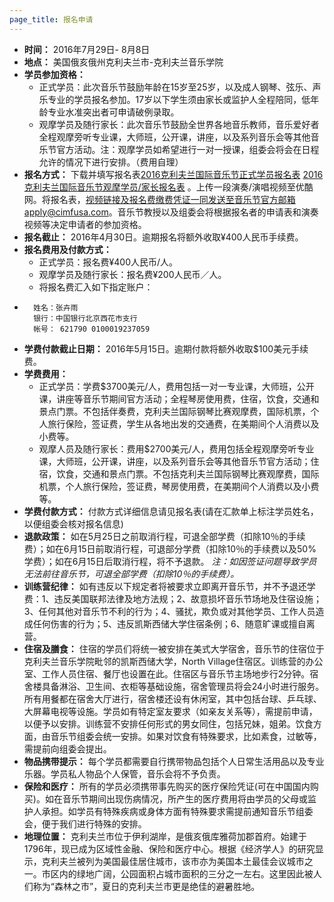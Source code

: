 ```yaml
---
page_title: 报名申请
---
```


- **时间：** 2016年7月29日- 8月8日
- **地点：** 美国俄亥俄州克利夫兰市-克利夫兰音乐学院
- **学员参加资格：**
    * 正式学员：此次音乐节鼓励年龄在15岁至25岁，以及成人钢琴、弦乐、声乐专业的学员报名参加。17岁以下学生须由家长或监护人全程陪同，低年龄专业水准突出者可申请破例录取。
    * 观摩学员及随行家长：此次音乐节鼓励全世界各地音乐教师，音乐爱好者全程观摩旁听专业课，大师班，公开课，讲座，以及系列音乐会等其他音乐节官方活动。注：观摩学员如希望进行一对一授课，组委会将会在日程允许的情况下进行安排。（费用自理）
- **报名方式：** 下载并填写报名表[2016克利夫兰国际音乐节正式学员报名表](http://static.cimfusa.com/pdf/application-form-full-time-student.pdf)
[2016克利夫兰国际音乐节观摩学员/家长报名表](http://static.cimfusa.com/pdf/application-form-audit-parent.pdf)
。上传一段演奏/演唱视频至优酷网。将报名表，视频链接及报名费缴费凭证一同发送至音乐节官方邮箱apply@cimfusa.com。音乐节教授以及组委会将根据报名者的申请表和演奏视频等决定申请者的参加资格。
- **报名截止：** 2016年4月30日。逾期报名将额外收取¥400人民币手续费。
- **报名费用及付款方式：**
    * 正式学员：报名费¥400人民币/人。
    * 观摩学员及随行家长：报名费¥200人民币／人。
    * 将报名费汇入如下指定账户：
*       姓名：张卉雨
        银行：中国银行北京西花市支行
        帐号： 621790 0100019237059
- **学费付款截止日期：** 2016年5月15日。逾期付款将额外收取$100美元手续费。
- **学费费用：**
    * 正式学员：学费$3700美元/人，费用包括一对一专业课，大师班，公开课，讲座等音乐节期间官方活动；全程琴房使用费，住宿，饮食，交通和景点门票。不包括伴奏费，克利夫兰国际钢琴比赛观摩费，国际机票，个人旅行保险，签证费，学生从各地出发的交通费，在美期间个人消费以及小费等。
    * 观摩人员及随行家长：费用$2700美元/人，费用包括全程观摩旁听专业课，大师班，公开课，讲座，以及系列音乐会等其他音乐节官方活动；住宿，饮食，交通和景点门票。不包括克利夫兰国际钢琴比赛观摩费，国际机票，个人旅行保险，签证费，琴房使用费，在美期间个人消费以及小费等。
- **学费付款方式：** 付款方式详细信息请见报名表(请在汇款单上标注学员姓名，以便组委会核对报名信息)
- **退款政策：** 如在5月25日之前取消行程，可退全部学费（扣除10％的手续费）；如在6月15日前取消行程，可退部分学费（扣除10％的手续费以及50%学费）；如在6月15日后取消行程，将不予退款。
_注：如因签证问题导致学员无法前往音乐节，可退全部学费（扣除10％的手续费）。_
- **训练营纪律：** 如有违反以下规定者将被要求立即离开音乐节，并不予退还学费：1、违反美国联邦法律及地方法规；2、故意损坏音乐节场地及住宿设施；3、任何其他对音乐节不利的行为；4、骚扰，欺负或对其他学员、工作人员造成任何伤害的行为；5、违反凯斯西储大学住宿条例；6、随意旷课或擅自离营。
- **住宿及膳食：** 住宿的学员们将统一被安排在美式大学宿舍，音乐节的住宿位于克利夫兰音乐学院毗邻的凯斯西储大学，North Village住宿区。训练营的办公室、工作人员住宿、餐厅也设置在此。住宿区与音乐节主场地步行2分钟。宿舍楼具备淋浴、卫生间、衣柜等基础设施，宿舍管理员将会24小时进行服务。所有用餐都在宿舍大厅进行，宿舍楼还设有休闲室，其中包括台球、乒乓球、大屏幕电视等设施。学员如有特定室友要求（如亲友关系等），需提前申请，以便予以安排。训练营不安排任何形式的男女同住，包括兄妹，姐弟。饮食方面，由音乐节组委会统一安排。如果对饮食有特殊要求，比如素食，过敏等，需提前向组委会提出。
- **物品携带提示：** 每个学员都需要自行携带物品包括个人日常生活用品以及专业乐器。学员私人物品个人保管，音乐会将不予负责。
- **保险和医疗：** 所有的学员必须携带事先购买的医疗保险凭证(可在中国国内购买)。如在音乐节期间出现伤病情况，所产生的医疗费用将由学员的父母或监护人承担。如学员有特殊疾病或身体方面有特殊要求需提前通知音乐节组委会，便于我们进行特殊的安排。
- **地理位置：** 克利夫兰市位于伊利湖岸，是俄亥俄库雅荷加郡首府。始建于1796年，现已成为区域性金融、保险和医疗中心。根据《经济学人》的研究显示，克利夫兰被列为美国最佳居住城市，该市亦为美国本土最佳会议城市之一。市区内的绿地广阔，公园面积占城市面积的三分之一左右。这里因此被人们称为“森林之市”，夏日的克利夫兰市更是绝佳的避暑胜地。
